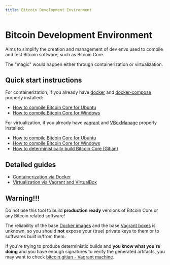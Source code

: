 ```yaml
---
title: Bitcoin Development Environment
---
```

Bitcoin Development Environment
========

Aims to simplify the creation and management of dev envs used to compile and test Bitcoin software, such as Bitcoin Core.

The "magic" would happen either through containerization or virtualization.


Quick start instructions
----------

For containerization, if you already have [docker](https://docs.docker.com/engine/reference/commandline/cli/) and [docker-compose](https://docs.docker.com/compose/reference/) properly installed:
- [How to compile Bitcoin Core for Ubuntu](docker/how-to/compile-bitcoin-core-for-ubuntu.md)
- [How to compile Bitcoin Core for Windows](docker/how-to/compile-bitcoin-core-for-windows.md)


For virtualization, if you already have [vagrant](https://www.vagrantup.com/docs/cli/) and [VBoxManage](https://www.virtualbox.org/manual/ch08.html) properly installed:
- [How to compile Bitcoin Core for Ubuntu](vagrant/how-to/compile-bitcoin-core-for-ubuntu.md)
- [How to compile Bitcoin Core for Windows](vagrant/how-to/compile-bitcoin-core-for-windows.md)
- [How to deterministically build Bitcoin Core (Gitian)](vagrant/how-to/deterministically-build-bitcoin-core.md)


Detailed guides
---------------

- [Containerization via Docker](docker/index.md)
- [Virtualization via Vagrant and VirtualBox](vagrant/index.md)


Warning!!!
--------

Do not use this tool to build **production ready** versions of Bitcoin Core or any Bitcoin related software!

The reliability of the base [Docker images](https://hub.docker.com/) and the base [Vagrant boxes](https://app.vagrantup.com/boxes/search) is unknown, so you should **not** expose your (true) private keys to them or to softwares built in/from them.

If you're trying to produce deterministic builds and **you know what you're doing** and you have enough signatures to verify the generated artifacts, you may want to check [bitcoin.gitian - Vagrant machine](vagrant/how-to/deterministically-build-bitcoin-core.md).

